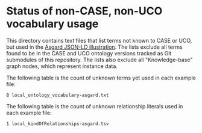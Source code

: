 # Status of non-CASE, non-UCO vocabulary usage

This directory contains text files that list terms not known to CASE or UCO, but used in the [Asgard JSON-LD illustration](https://caseontology.org/examples/asgard/).  The lists exclude all terms found to be in the CASE and UCO ontology versions tracked as Git submodules of this repository.  The lists also exclude all "Knowledge-base" graph nodes, which represent instance data.

The following table is the count of unknown terms yet used in each example file:

```
8 local_ontology_vocabulary-asgard.txt
```

The following table is the count of unknown relationship literals used in each example file:

```
1 local_kindOfRelationships-asgard.tsv
```
